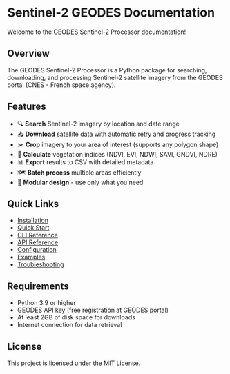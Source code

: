 # Sentinel-2 GEODES Documentation

Welcome to the GEODES Sentinel-2 Processor documentation!

## Overview

The GEODES Sentinel-2 Processor is a Python package for searching, downloading, and processing Sentinel-2 satellite imagery from the GEODES portal (CNES - French space agency).

## Features

- 🔍 **Search** Sentinel-2 imagery by location and date range
- 📥 **Download** satellite data with automatic retry and progress tracking
- ✂️ **Crop** imagery to your area of interest (supports any polygon shape)
- 🌱 **Calculate** vegetation indices (NDVI, EVI, NDWI, SAVI, GNDVI, NDRE)
- 📊 **Export** results to CSV with detailed metadata
- 🗺️ **Batch process** multiple areas efficiently
- 🎯 **Modular design** - use only what you need

## Quick Links

- [Installation](installation.md)
- [Quick Start](quickstart.md)
- [CLI Reference](cli.md)
- [API Reference](api.md)
- [Configuration](configuration.md)
- [Examples](examples.md)
- [Troubleshooting](troubleshooting.md)

## Requirements

- Python 3.9 or higher
- GEODES API key (free registration at [GEODES portal](https://geodes-portal.cnes.fr))
- At least 2GB of disk space for downloads
- Internet connection for data retrieval

## License

This project is licensed under the MIT License.